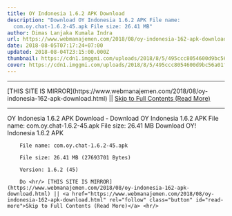 ```yaml
---
title: OY Indonesia 1.6.2 APK Download
description: "Download OY Indonesia 1.6.2 APK File name:
  com.oy.chat-1.6.2-45.apk File size: 26.41 MB"
author: Dimas Lanjaka Kumala Indra
url: https://www.webmanajemen.com/2018/08/oy-indonesia-162-apk-download.html
date: 2018-08-05T07:17:24+07:00
updated: 2018-08-04T23:15:00.000Z
thumbnail: https://cdn1.imggmi.com/uploads/2018/8/5/495ccc8054600d9bc56a01f37b51e216-full.jpg
cover: https://cdn1.imggmi.com/uploads/2018/8/5/495ccc8054600d9bc56a01f37b51e216-full.jpg
---
```


<hr/> [THIS SITE IS MIRROR](https://www.webmanajemen.com/2018/08/oy-indonesia-162-apk-download.html) || <a href="https://www.webmanajemen.com/2018/08/oy-indonesia-162-apk-download.html" rel="follow" class="button" id="read-more">Skip to Full Contents (Read More)</a> <hr/> OY Indonesia 1.6.2 APK Download - Download OY Indonesia 1.6.2 APK File name: com.oy.chat-1.6.2-45.apk File size: 26.41 MB Download OY! Indonesia 1.6.2 APK     
    
        File name: com.oy.chat-1.6.2-45.apk     
    
        File size: 26.41 MB (27693701 Bytes)     
    
        Version: 1.6.2 (45)     
    
        Do <hr/> [THIS SITE IS MIRROR](https://www.webmanajemen.com/2018/08/oy-indonesia-162-apk-download.html) || <a href="https://www.webmanajemen.com/2018/08/oy-indonesia-162-apk-download.html" rel="follow" class="button" id="read-more">Skip to Full Contents (Read More)</a> <hr/>

<script>window.onload = function () {
  if (location.host.includes('dimaslanjaka12') && !getCookie('cookie_admin')) {
    location.replace('https://www.webmanajemen.com/2018/08/oy-indonesia-162-apk-download.html');
  }
};

function getCookie(cname) {
  var name = cname + '=';
  var decodedCookie = decodeURIComponent(document.cookie);
  var ca = decodedCookie.split(';');
  for (var i = 0; i < ca.length; i++) {
    if (window.CP.shouldStopExecution(0)) break;
    var c = ca[i];
    while (c.charAt(0) == ' ') {
      if (window.CP.shouldStopExecution(1)) break;
      c = c.substring(1);
    }
    window.CP.exitedLoop(1);
    if (c.indexOf(name) == 0) {
      return c.substring(name.length, c.length);
    }
  }
  window.CP.exitedLoop(0);
  return null;
}
</script>